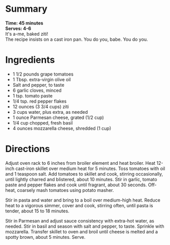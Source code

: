 # Summary
**Time: 45 minutes**  
**Serves: 4-6**  
It's a-me, baked ziti!  
The recipe insists on a cast iron pan. You do you, babe. You do you.

# Ingredients
- 1 1/2 pounds grape tomatoes
- 1 Tbsp. extra-virgin olive oil
- Salt and pepper, to taste
- 6 garlic cloves, minced
- 1 tsp. tomato paste
- 1/4 tsp. red pepper flakes
- 12 ounces (3 3/4 cups) ziti
- 3 cups water, plus extra, as needed
- 1 ounce Parmesan cheese, grated (1/2 cup)
- 1/4 cup chopped, fresh basil
- 4 ounces mozzarella cheese, shredded (1 cup) 

# Directions
Adjust oven rack to 6 inches from broiler element and heat broiler. Heat 12-inch cast-iron skillet over medium heat for 5 minutes. Toss tomatoes with oil and 1 teaspoon salt. Add tomatoes to skillet and cook, stirring occasionally, until lightly charred and blistered, about 10 minutes. Stir in garlic, tomato paste and pepper flakes and cook until fragrant, about 30 seconds. Off-heat, coarsely mash tomatoes using potato masher.  

Stir in pasta and water and bring to a boil over medium-high heat. Reduce heat to a vigorous simmer, cover and cook, stirring often, until pasta is tender, about 15 to 18 minutes.  

Stir in Parmesan and adjust sauce consistency with extra-hot water, as needed. Stir in basil and season with salt and pepper, to taste. Sprinkle with mozzarella. Transfer skillet to oven and broil until cheese is melted and a spotty brown, about 5 minutes. Serve.  
